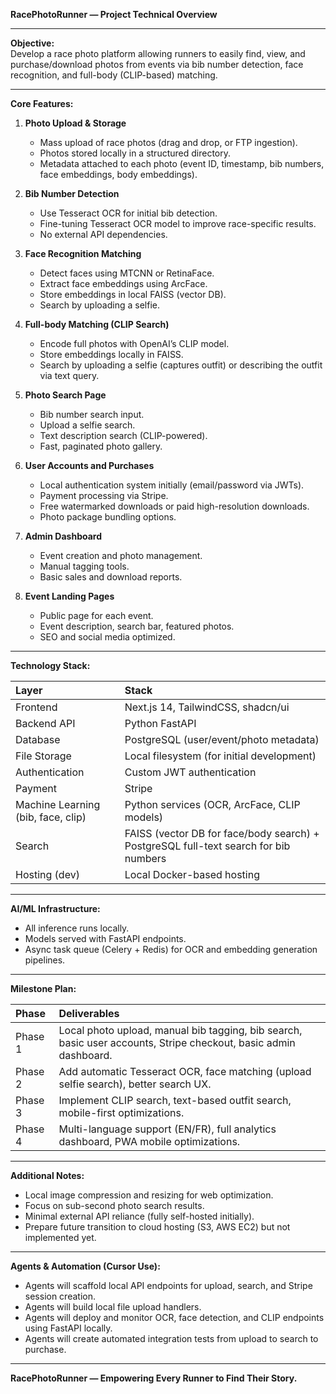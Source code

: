 **RacePhotoRunner — Project Technical Overview**

---

**Objective:**  
Develop a race photo platform allowing runners to easily find, view, and purchase/download photos from events via bib number detection, face recognition, and full-body (CLIP-based) matching.

---

**Core Features:**

1. **Photo Upload & Storage**
   - Mass upload of race photos (drag and drop, or FTP ingestion).
   - Photos stored locally in a structured directory.
   - Metadata attached to each photo (event ID, timestamp, bib numbers, face embeddings, body embeddings).

2. **Bib Number Detection**
   - Use Tesseract OCR for initial bib detection.
   - Fine-tuning Tesseract OCR model to improve race-specific results.
   - No external API dependencies.

3. **Face Recognition Matching**
   - Detect faces using MTCNN or RetinaFace.
   - Extract face embeddings using ArcFace.
   - Store embeddings in local FAISS (vector DB).
   - Search by uploading a selfie.

4. **Full-body Matching (CLIP Search)**
   - Encode full photos with OpenAI’s CLIP model.
   - Store embeddings locally in FAISS.
   - Search by uploading a selfie (captures outfit) or describing the outfit via text query.

5. **Photo Search Page**
   - Bib number search input.
   - Upload a selfie search.
   - Text description search (CLIP-powered).
   - Fast, paginated photo gallery.

6. **User Accounts and Purchases**
   - Local authentication system initially (email/password via JWTs).
   - Payment processing via Stripe.
   - Free watermarked downloads or paid high-resolution downloads.
   - Photo package bundling options.

7. **Admin Dashboard**
   - Event creation and photo management.
   - Manual tagging tools.
   - Basic sales and download reports.

8. **Event Landing Pages**
   - Public page for each event.
   - Event description, search bar, featured photos.
   - SEO and social media optimized.

---

**Technology Stack:**

| Layer | Stack |
|:------|:-----|
| Frontend | Next.js 14, TailwindCSS, shadcn/ui |
| Backend API | Python FastAPI |
| Database | PostgreSQL (user/event/photo metadata) |
| File Storage | Local filesystem (for initial development) |
| Authentication | Custom JWT authentication |
| Payment | Stripe |
| Machine Learning (bib, face, clip) | Python services (OCR, ArcFace, CLIP models) |
| Search | FAISS (vector DB for face/body search) + PostgreSQL full-text search for bib numbers |
| Hosting (dev) | Local Docker-based hosting |

---

**AI/ML Infrastructure:**
- All inference runs locally.
- Models served with FastAPI endpoints.
- Async task queue (Celery + Redis) for OCR and embedding generation pipelines.

---

**Milestone Plan:**

| Phase | Deliverables |
|:------|:------------|
| Phase 1  | Local photo upload, manual bib tagging, bib search, basic user accounts, Stripe checkout, basic admin dashboard. |
| Phase 2  | Add automatic Tesseract OCR, face matching (upload selfie search), better search UX. |
| Phase 3 | Implement CLIP search, text-based outfit search, mobile-first optimizations. |
| Phase 4  | Multi-language support (EN/FR), full analytics dashboard, PWA mobile optimizations. |

---

**Additional Notes:**
- Local image compression and resizing for web optimization.
- Focus on sub-second photo search results.
- Minimal external API reliance (fully self-hosted initially).
- Prepare future transition to cloud hosting (S3, AWS EC2) but not implemented yet.

---

**Agents & Automation (Cursor Use):**
- Agents will scaffold local API endpoints for upload, search, and Stripe session creation.
- Agents will build local file upload handlers.
- Agents will deploy and monitor OCR, face detection, and CLIP endpoints using FastAPI locally.
- Agents will create automated integration tests from upload to search to purchase.

---


**RacePhotoRunner — Empowering Every Runner to Find Their Story.**

